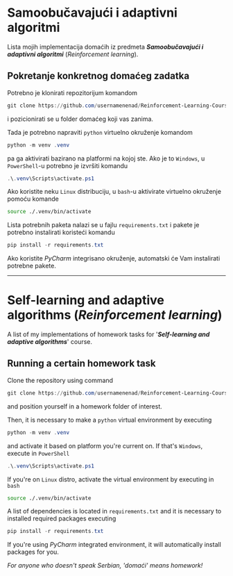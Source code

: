 # Samoobučavajući i adaptivni algoritmi 

Lista mojih implementacija domaćih iz predmeta ***Samoobučavajući i adaptivni algoritmi*** (*Reinforcement learning*).

## Pokretanje konkretnog domaćeg zadatka

Potrebno je klonirati repozitorijum komandom 

```PowerShell
git clone https://github.com/usernamenenad/Reinforcement-Learning-Course.git
```

i pozicionirati se u folder domaćeg koji vas zanima.

Tada je potrebno napraviti `python` virtuelno okruženje komandom

```PowerShell
python -m venv .venv
```

pa ga aktivirati bazirano na platformi na kojoj ste. Ako je to `Windows`, u `PowerShell`-u potrebno je izvršiti komandu

```PowerShell
.\.venv\Scripts\activate.ps1
```
Ako koristite neku `Linux` distribuciju, u `bash`-u aktivirate virtuelno okruženje pomoću komande

```bash
source ./.venv/bin/activate
```

Lista potrebnih paketa nalazi se u fajlu `requirements.txt` i pakete je potrebno instalirati koristeći komandu 

```PowerShell
pip install -r requirements.txt

```

Ako koristite *PyCharm* integrisano okruženje, automatski će Vam instalirati potrebne pakete.

---

# Self-learning and adaptive algorithms (*Reinforcement learning*)

A list of my implementations of homework tasks for '***Self-learning and adaptive algorithms***' course.

## Running a certain homework task

Clone the repository using command 

```PowerShell
git clone https://github.com/usernamenenad/Reinforcement-Learning-Course.git
```

and position yourself in a homework folder of interest.

Then, it is necessary to make a `python` virtual environment by executing 

```PowerShell
python -m venv .venv
```

and activate it based on platform you're current on. If that's `Windows`, execute in `PowerShell`

```PowerShell
.\.venv\Scripts\activate.ps1
```

If you're on `Linux` distro, activate the virtual environment by executing in `bash`

```bash
source ./.venv/bin/activate
```

A list of dependencies is located in `requirements.txt` and it is necessary to installed required packages executing 

```PowerShell
pip install -r requirements.txt
```

If you're using *PyCharm* integrated environment, it will automatically install packages for you.

*For anyone who doesn't speak Serbian, 'domaći' means homework!*
